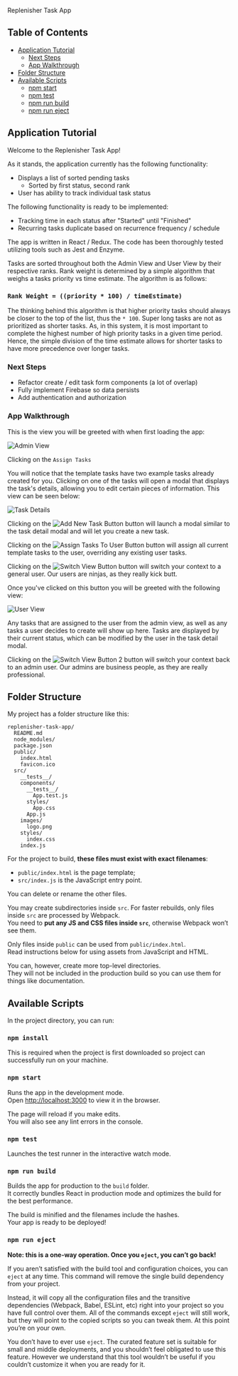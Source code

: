 Replenisher Task App

## Table of Contents

- [Application Tutorial](#application-tutorial)
  - [Next Steps](#next-steps)
  - [App Walkthrough](#app-walkthrough)
- [Folder Structure](#folder-structure)
- [Available Scripts](#available-scripts)
  - [npm start](#npm-start)
  - [npm test](#npm-test)
  - [npm run build](#npm-run-build)
  - [npm run eject](#npm-run-eject)

## Application Tutorial

Welcome to the Replenisher Task App!

As it stands, the application currently has the following functionality:
- Displays a list of sorted pending tasks
  - Sorted by first status, second rank
- User has ability to track individual task status

The following functionality is ready to be implemented:
- Tracking time in each status after "Started" until "Finished"
- Recurring tasks duplicate based on recurrence frequency / schedule

The app is written in React / Redux. The code has been thoroughly tested utilizing tools such as Jest and Enzyme.

Tasks are sorted throughout both the Admin View and User View by their respective ranks. Rank weight is determined by a simple algorithm that weighs a tasks priority vs time estimate. The algorithm is as follows:

### `Rank Weight = ((priority * 100) / timeEstimate)`

The thinking behind this algorithm is that higher priority tasks should always be closer to the top of the list, thus the `* 100`. Super long tasks are not as prioritized as shorter tasks. As, in this system, it is most important to complete the highest number of high priority tasks in a given time period. Hence, the simple division of the time estimate allows for shorter tasks to have more precedence over longer tasks.

### Next Steps
- Refactor create / edit task form components (a lot of overlap)
- Fully implement Firebase so data persists
- Add authentication and authorization

### App Walkthrough

This is the view you will be greeted with when first loading the app:

![Admin View](readmeImages/adminView.png)

Clicking on the `Assign Tasks`

You will notice that the template tasks have two example tasks already created for you.
Clicking on one of the tasks will open a modal that displays the task's details, allowing you to edit certain pieces of information. This view can be seen below:

![Task Details](readmeImages/taskDetails.png)

Clicking on the ![Add New Task Button](readmeImages/addNewTaskButton.png) button will launch a modal similar to the task detail modal and will let you create a new task.

Clicking on the ![Assign Tasks To User Button](readmeImages/assignTasksToUserButton.png) button will assign all current template tasks to the user, overriding any existing user tasks.

Clicking on the ![Switch View Button](readmeImages/switchViewButton.png) button will switch your context to a general user. Our users are ninjas, as they really kick butt.

Once you've clicked on this button you will be greeted with the following view:

![User View](readmeImages/userView.png)

Any tasks that are assigned to the user from the admin view, as well as any tasks a user decides to create will show up here. Tasks are displayed by their current status, which can be modified by the user in the task detail modal.

Clicking on the ![Switch View Button 2](readmeImages/switchViewButton2.png) button will switch your context back to an admin user. Our admins are business people, as they are really professional.

## Folder Structure

My project has a folder structure like this:

```
replenisher-task-app/
  README.md
  node_modules/
  package.json
  public/
    index.html
    favicon.ico
  src/
    __tests__/
    components/
      __tests__/
        App.test.js
      styles/
        App.css
      App.js
    images/
      logo.png
    styles/
      index.css
    index.js

```

For the project to build, **these files must exist with exact filenames**:

- `public/index.html` is the page template;
- `src/index.js` is the JavaScript entry point.

You can delete or rename the other files.

You may create subdirectories inside `src`. For faster rebuilds, only files inside `src` are processed by Webpack.<br>
You need to **put any JS and CSS files inside `src`**, otherwise Webpack won’t see them.

Only files inside `public` can be used from `public/index.html`.<br>
Read instructions below for using assets from JavaScript and HTML.

You can, however, create more top-level directories.<br>
They will not be included in the production build so you can use them for things like documentation.

## Available Scripts

In the project directory, you can run:

### `npm install`

This is required when the project is first downloaded so project can successfully run on your machine.

### `npm start`

Runs the app in the development mode.<br>
Open [http://localhost:3000](http://localhost:3000) to view it in the browser.

The page will reload if you make edits.<br>
You will also see any lint errors in the console.

### `npm test`

Launches the test runner in the interactive watch mode.<br>

### `npm run build`

Builds the app for production to the `build` folder.<br>
It correctly bundles React in production mode and optimizes the build for the best performance.

The build is minified and the filenames include the hashes.<br>
Your app is ready to be deployed!

### `npm run eject`

**Note: this is a one-way operation. Once you `eject`, you can’t go back!**

If you aren’t satisfied with the build tool and configuration choices, you can `eject` at any time. This command will remove the single build dependency from your project.

Instead, it will copy all the configuration files and the transitive dependencies (Webpack, Babel, ESLint, etc) right into your project so you have full control over them. All of the commands except `eject` will still work, but they will point to the copied scripts so you can tweak them. At this point you’re on your own.

You don’t have to ever use `eject`. The curated feature set is suitable for small and middle deployments, and you shouldn’t feel obligated to use this feature. However we understand that this tool wouldn’t be useful if you couldn’t customize it when you are ready for it.
